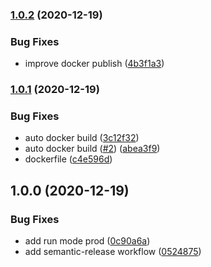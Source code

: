 ### [1.0.2](https://github.com/VivumLab/docker-docusaurus/compare/v1.0.1...v1.0.2) (2020-12-19)


### Bug Fixes

* improve docker publish ([4b3f1a3](https://github.com/VivumLab/docker-docusaurus/commit/4b3f1a39e0f8fdcd1aec3ed72f231d992dcd9187))

### [1.0.1](https://github.com/VivumLab/docker-docusaurus/compare/v1.0.0...v1.0.1) (2020-12-19)


### Bug Fixes

* auto docker build ([3c12f32](https://github.com/VivumLab/docker-docusaurus/commit/3c12f326b159706ca860519b10ebed8e28e80adc))
* auto docker build ([#2](https://github.com/VivumLab/docker-docusaurus/issues/2)) ([abea3f9](https://github.com/VivumLab/docker-docusaurus/commit/abea3f97a942fc2aae558f12ba2b3b6aff70c9ae))
* dockerfile ([c4e596d](https://github.com/VivumLab/docker-docusaurus/commit/c4e596d31d23cb75b4af6c262f82e03c87933d27))

## 1.0.0 (2020-12-19)


### Bug Fixes

* add run mode prod ([0c90a6a](https://github.com/VivumLab/docker-docusaurus/commit/0c90a6aeb2ab5578714b46160fe05dbb9aa085b5))
* add semantic-release workflow ([0524875](https://github.com/VivumLab/docker-docusaurus/commit/0524875f7630ce780931b66d0c56687ac01b80a1))
